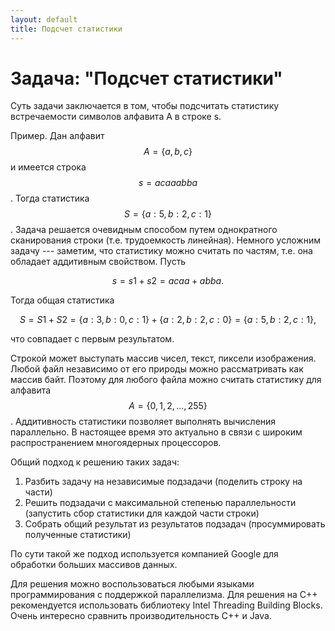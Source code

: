 ```yaml
---
layout: default
title: Подсчет статистики
---
```


# Задача: "Подсчет статистики"

Суть задачи заключается в том, чтобы подсчитать статистику встречаемости символов алфавита A в строке s.

Пример. Дан алфавит $$A = \{a, b, c\}$$ и имеется строка $$s = acaaabba$$. Тогда статистика $$S = \{a: 5, b: 2, c: 1\}$$. Задача решается очевидным способом путем однократного сканирования строки (т.е. трудоемкость линейная). Немного усложним задачу --- заметим, что статистику можно считать по частям, т.е. она обладает аддитивным свойством. Пусть

$$
s = s1 + s2 = acaa + abba.
$$

Тогда общая статистика

$$
S = S1 + S2 = \{a: 3, b: 0, c: 1\} + \{a: 2, b: 2, c: 0\} = \{a: 5, b: 2, c: 1\},
$$

что совпадает с первым результатом.

Строкой может выступать массив чисел, текст, пиксели изображения. Любой файл независимо от его природы можно рассматривать как массив байт. Поэтому для любого файла можно считать статистику для алфавита $$A = \{0, 1, 2,..., 255\}$$. Аддитивность статистики позволяет выполнять вычисления параллельно. В настоящее время это актуально в связи с широким распространением многоядерных процессоров.

Общий подход к решению таких задач:

1. Разбить задачу на независимые подзадачи (поделить строку на части)
2. Решить подзадачи с максимальной степенью параллельности (запустить сбор статистики для каждой части строки)
3. Собрать общий результат из результатов подзадач (просуммировать полученные статистики)

По сути такой же подход используется компанией Google для обработки больших массивов данных.

Для решения можно воспользоваться любыми языками программирования с поддержкой параллелизма. Для решения на С++ рекомендуется использовать библиотеку Intel Threading Building Blocks. Очень интересно сравнить производительность С++ и Java.